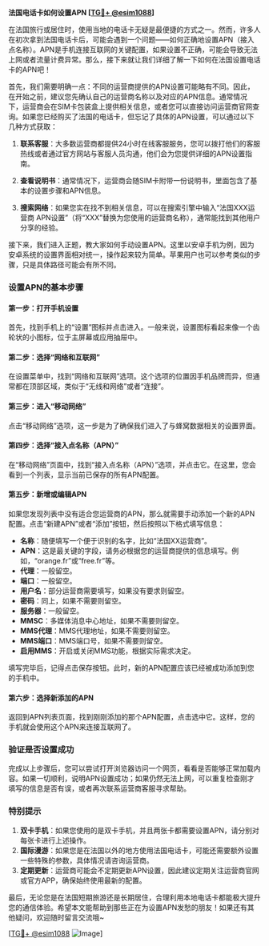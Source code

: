 **法国电话卡如何设置APN [[TG💪+ @esim1088](https://t.me/s/esim1088)]**

在法国旅行或居住时，使用当地的电话卡无疑是最便捷的方式之一。然而，许多人在初次拿到法国电话卡后，可能会遇到一个问题——如何正确地设置APN（接入点名称）。APN是手机连接互联网的关键配置，如果设置不正确，可能会导致无法上网或者流量计费异常。那么，接下来就让我们详细了解一下如何在法国设置电话卡的APN吧！

首先，我们需要明确一点：不同的运营商提供的APN设置可能略有不同。因此，在开始之前，建议您先确认自己的运营商名称以及对应的APN信息。通常情况下，运营商会在SIM卡包装盒上提供相关信息，或者您可以直接访问运营商官网查询。如果您已经购买了法国的电话卡，但忘记了具体的APN设置，可以通过以下几种方式获取：

1. **联系客服**：大多数运营商都提供24小时在线客服服务，您可以拨打他们的客服热线或者通过官方网站与客服人员沟通，他们会为您提供详细的APN设置指南。
   
2. **查看说明书**：通常情况下，运营商会随SIM卡附带一份说明书，里面包含了基本的设置步骤和APN信息。

3. **搜索网络**：如果您实在找不到相关信息，可以在搜索引擎中输入“法国XXX运营商 APN设置”（将“XXX”替换为您使用的运营商名称），通常能找到其他用户分享的经验。

接下来，我们进入正题，教大家如何手动设置APN。这里以安卓手机为例，因为安卓系统的设置界面相对统一，操作起来较为简单。苹果用户也可以参考类似的步骤，只是具体路径可能会有所不同。

### 设置APN的基本步骤

#### 第一步：打开手机设置
首先，找到手机上的“设置”图标并点击进入。一般来说，设置图标看起来像一个齿轮状的小图标，位于主屏幕或应用抽屉中。

#### 第二步：选择“网络和互联网”
在设置菜单中，找到“网络和互联网”选项。这个选项的位置因手机品牌而异，但通常都在顶部区域，类似于“无线和网络”或者“连接”。

#### 第三步：进入“移动网络”
点击“移动网络”选项，这一步是为了确保我们进入了与蜂窝数据相关的设置界面。

#### 第四步：选择“接入点名称（APN）”
在“移动网络”页面中，找到“接入点名称（APN）”选项，并点击它。在这里，您会看到一个列表，显示当前已保存的所有APN配置。

#### 第五步：新增或编辑APN
如果您发现列表中没有适合您运营商的APN，那么就需要手动添加一个新的APN配置。点击“新建APN”或者“添加”按钮，然后按照以下格式填写信息：

- **名称**：随便填写一个便于识别的名字，比如“法国XX运营商”。
- **APN**：这是最关键的字段，请务必根据您的运营商提供的信息填写。例如，“orange.fr”或“free.fr”等。
- **代理**：一般留空。
- **端口**：一般留空。
- **用户名**：部分运营商需要填写，如果没有要求则留空。
- **密码**：同上，如果不需要则留空。
- **服务器**：一般留空。
- **MMSC**：多媒体消息中心地址，如果不需要则留空。
- **MMS代理**：MMS代理地址，如果不需要则留空。
- **MMS端口**：MMS端口号，如果不需要则留空。
- **启用MMS**：开启或关闭MMS功能，根据实际需求决定。

填写完毕后，记得点击保存按钮。此时，新的APN配置应该已经被成功添加到您的手机中。

#### 第六步：选择新添加的APN
返回到APN列表页面，找到刚刚添加的那个APN配置，点击选中它。这样，您的手机就会使用这个APN来连接互联网了。

### 验证是否设置成功
完成以上步骤后，您可以尝试打开浏览器访问一个网页，看看是否能够正常加载内容。如果一切顺利，说明APN设置成功；如果仍然无法上网，可以重复检查刚才填写的信息是否有误，或者再次联系运营商客服寻求帮助。

### 特别提示
1. **双卡手机**：如果您使用的是双卡手机，并且两张卡都需要设置APN，请分别对每张卡进行上述操作。
2. **国际漫游**：如果您是在法国以外的地方使用法国电话卡，可能还需要额外设置一些特殊的参数，具体情况请咨询运营商。
3. **定期更新**：运营商可能会不定期更新APN设置，因此建议定期关注运营商官网或官方APP，确保始终使用最新的配置。

最后，无论您是在法国短期旅游还是长期居住，合理利用本地电话卡都能极大提升您的通信体验。希望本文能帮助到那些正在为设置APN发愁的朋友！如果还有其他疑问，欢迎随时留言交流哦~

[[TG💪+ @esim1088](https://t.me/s/esim1088) ![Image](https://i.postimg.cc/4NQfJmqS/Snipaste-2025-05-13-00-14-12.png)]